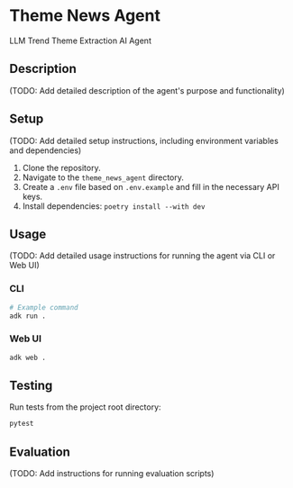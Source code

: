 # Theme News Agent

LLM Trend Theme Extraction AI Agent

## Description

(TODO: Add detailed description of the agent's purpose and functionality)

## Setup

(TODO: Add detailed setup instructions, including environment variables and dependencies)

1.  Clone the repository.
2.  Navigate to the `theme_news_agent` directory.
3.  Create a `.env` file based on `.env.example` and fill in the necessary API keys.
4.  Install dependencies: `poetry install --with dev`

## Usage

(TODO: Add detailed usage instructions for running the agent via CLI or Web UI)

### CLI

```bash
# Example command
adk run .
```

### Web UI

```bash
adk web .
```

## Testing

Run tests from the project root directory:

```bash
pytest
```

## Evaluation

(TODO: Add instructions for running evaluation scripts)
